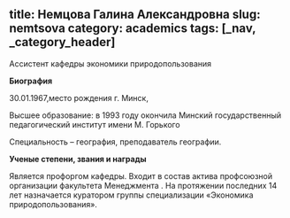title: Немцова Галина Александровна
slug: nemtsova
category: academics
tags: [_nav, _category_header]
---

Ассистент кафедры экономики природопользования

__Биография__

30.01.1967,место рождения  г. Минск,

Высшее образование: в 1993 году окончила Минский государственный педагогический институт имени М. Горького

Специальность – география, преподаватель географии.

__Ученые степени, звания и награды__

Является профоргом кафедры. Входит в состав актива профсоюзной организации факультета Менеджмента . На протяжении последних 14 лет назначается куратором группы специализации «Экономика природопользования».

